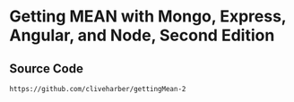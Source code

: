 # Getting MEAN with Mongo, Express, Angular, and Node, Second Edition

## Source Code

    https://github.com/cliveharber/gettingMean-2
